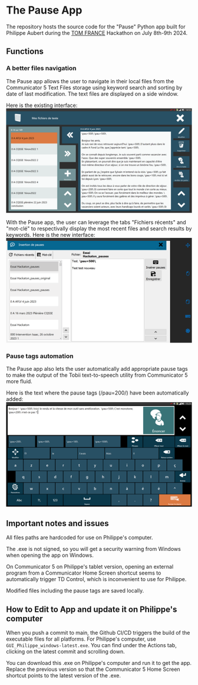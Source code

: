 # The Pause App

The repository hosts the source code for the "Pause" Python app built for Philippe Aubert during the [TOM FRANCE](https://www.tomfrance.fr/) Hackathon on July 8th-9th 2024.

## Functions

### A better files navigation
The Pause app allows the user to navigate in their local files from the Communicator 5 Text Files storage using keyword search and sorting by date of last modification. The text files are displayed on a side window.

Here is the existing interface: 
![hackathon-capture-ecran-fichier-texte](assets/hackathon-capture-ecran-fichier-texte.png)

With the Pause app, the user can leverage the tabs "Fichiers récents" and "mot-clé" to respectivally display the most recent files and search results by keywords. Here is the new interface:
![hackathon-capture-ecran-pauses-fichiers-recents](assets/hackathon-capture-ecran-pauses-fichiers-recents.png)


### Pause tags automation
The Pause app also lets the user automatically add appropriate pause tags to make the output of the Tobii text-to-speech utility from Communicator 5 more fluid.

Here is the text where the pause tags (/pau=200/) have been automatically added:
![hackathon-capture-ecran-dire-avec-pauses](assets/hackathon-capture-ecran-dire-avec-pauses.png)

## Important notes and issues

All files paths are hardcoded for use on Philippe's computer.

The .exe is not signed, so you will get a security warning from Windows when opening the app on Windows.

On Communicator 5 on Philippe's tablet version, opening an external program from a Communicator Home Screen shortcut seems to automatically trigger TD Control, which is inconvenient to use for Philippe.

Modified files including the pause tags are saved locally.

## How to Edit to App and update it on Philippe's computer

When you push a commit to main, the Github CI/CD triggers the build of the executable files for all platforms. For Philippe's computer, use  `GUI_Philippe_windows-latest.exe`. You can find under the Actions tab, clicking on the latest commit and scrolling down.

You can download this .exe on Philippe's computer and run it to get the app. Replace the previous version so that the Communicator 5 Home Screen shortcut points to the latest version of the .exe.
